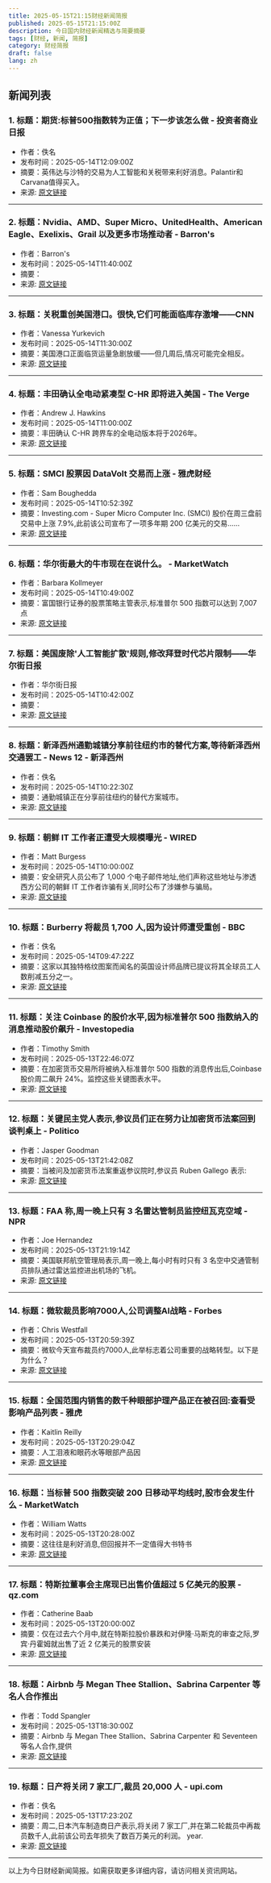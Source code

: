 ```yaml
---
title: 2025-05-15T21:15财经新闻简报
published: 2025-05-15T21:15:00Z
description: 今日国内财经新闻精选与简要摘要
tags: [财经, 新闻, 简报]
category: 财经简报
draft: false
lang: zh
---
```


## 新闻列表

### 1. 标题：期货:标普500指数转为正值；下一步该怎么做 - 投资者商业日报
- 作者：佚名
- 发布时间：2025-05-14T12:09:00Z
- 摘要：英伟达与沙特的交易为人工智能和关税带来利好消息。Palantir和Carvana值得买入。
- 来源: [原文链接](https://www.investors.com/market-trend/stock-market-today/dow-jones-futures-sp-500-nvidia-saudi-ai-deal-palantir-carvana/)

---

### 2. 标题：Nvidia、AMD、Super Micro、UnitedHealth、American Eagle、Exelixis、Grail 以及更多市场推动者 - Barron&#39;s
- 作者：Barron&#39;s
- 发布时间：2025-05-14T11:40:00Z
- 摘要：
- 来源: [原文链接](https://www.barrons.com/articles/stock-market-movers-4a20fbeb)

---

### 3. 标题：关税重创美国港口。很快,它们可能面临库存激增——CNN
- 作者：Vanessa Yurkevich
- 发布时间：2025-05-14T11:30:00Z
- 摘要：美国港口正面临货运量急剧放缓——但几周后,情况可能完全相反。
- 来源: [原文链接](https://www.cnn.com/2025/05/14/business/tariff-ports-china-trade-stockpile)

---

### 4. 标题：丰田确认全电动紧凑型 C-HR 即将进入美国 - The Verge
- 作者：Andrew J. Hawkins
- 发布时间：2025-05-14T11:00:00Z
- 摘要：丰田确认 C-HR 跨界车的全电动版本将于2026年。
- 来源: [原文链接](https://www.theverge.com/news/666207/toyota-chr-electric-ev-us-photo-specs)

---

### 5. 标题：SMCI 股票因 DataVolt 交易而上涨 - 雅虎财经
- 作者：Sam Boughedda
- 发布时间：2025-05-14T10:52:39Z
- 摘要：Investing.com - Super Micro Computer Inc. (SMCI) 股价在周三盘前交易中上涨 7.9%,此前该公司宣布了一项多年期 200 亿美元的交易......
- 来源: [原文链接](https://finance.yahoo.com/news/smci-stock-jumps-datavolt-deal-105239682.html)

---

### 6. 标题：华尔街最大的牛市现在在说什么。 - MarketWatch
- 作者：Barbara Kollmeyer
- 发布时间：2025-05-14T10:49:00Z
- 摘要：富国银行证券的股票策略主管表示,标准普尔 500 指数可以达到 7,007 点
- 来源: [原文链接](https://www.marketwatch.com/story/wall-streets-biggest-bull-held-his-nerve-throughout-this-years-selloff-what-hes-saying-now-065c3cf0)

---

### 7. 标题：美国废除'人工智能扩散'规则,修改拜登时代芯片限制——华尔街日报
- 作者：华尔街日报
- 发布时间：2025-05-14T10:42:00Z
- 摘要：
- 来源: [原文链接](https://www.wsj.com/tech/ai/us-scraps-ai-diffusion-rule-in-revamp-of-biden-era-chip-curbs-f5d4ebf5)

---

### 8. 标题：新泽西州通勤城镇分享前往纽约市的替代方案,等待新泽西州交通罢工 - News 12 - 新泽西州
- 作者：佚名
- 发布时间：2025-05-14T10:22:30Z
- 摘要：通勤城镇正在分享前往纽约的替代方案城市。
- 来源: [原文链接](https://newjersey.news12.com/new-jersey-commuter-towns-sharing-alternatives-to-get-into-nyc-pending-nj-transit-strike)

---

### 9. 标题：朝鲜 IT 工作者正遭受大规模曝光 - WIRED
- 作者：Matt Burgess
- 发布时间：2025-05-14T10:00:00Z
- 摘要：安全研究人员公布了 1,000 个电子邮件地址,他们声称这些地址与渗透西方公司的朝鲜 IT 工作者诈骗有关,同时公布了涉嫌参与骗局。
- 来源: [原文链接](https://www.wired.com/story/north-korean-it-worker-scams-exposed/)

---

### 10. 标题：Burberry 将裁员 1,700 人,因为设计师遭受重创 - BBC
- 作者：佚名
- 发布时间：2025-05-14T09:47:22Z
- 摘要：这家以其独特格纹图案而闻名的英国设计师品牌已提议将其全球员工人数削减五分之一。
- 来源: [原文链接](https://www.bbc.com/news/articles/c071gjd311xo)

---

### 11. 标题：关注 Coinbase 的股价水平,因为标准普尔 500 指数纳入的消息推动股价飙升 - Investopedia
- 作者：Timothy Smith
- 发布时间：2025-05-13T22:46:07Z
- 摘要：在加密货币交易所将被纳入标准普尔 500 指数的消息传出后,Coinbase 股价周二飙升 24%。监控这些关键图表水平。
- 来源: [原文链接](https://www.investopedia.com/watch-these-coinbase-levels-as-stock-soars-on-news-of-s-and-p-500-inclusion-coin-crypto-11733605)

---

### 12. 标题：关键民主党人表示,参议员们正在努力让加密货币法案回到谈判桌上 - Politico
- 作者：Jasper Goodman
- 发布时间：2025-05-13T21:42:08Z
- 摘要：当被问及加密货币法案重返参议院时,参议员 Ruben Gallego 表示:
- 来源: [原文链接](https://www.politico.com/live-updates/2025/05/13/congress/senators-crypto-stablecoin-democrats-legislation-00346313)

---

### 13. 标题：FAA 称,周一晚上只有 3 名雷达管制员监控纽瓦克空域 - NPR
- 作者：Joe Hernandez
- 发布时间：2025-05-13T21:19:14Z
- 摘要：美国联邦航空管理局表示,周一晚上,每小时有时只有 3 名空中交通管制员排队通过雷达监控进出机场的飞机。
- 来源: [原文链接](https://www.npr.org/2025/05/13/nx-s1-5396838/newark-airport-three-radar-controllers-monitored-airspace-faa)

---

### 14. 标题：微软裁员影响7000人,公司调整AI战略 - Forbes
- 作者：Chris Westfall
- 发布时间：2025-05-13T20:59:39Z
- 摘要：微软今天宣布裁员约7000人,此举标志着公司重要的战略转型。以下是为什么？
- 来源: [原文链接](https://www.forbes.com/sites/chriswestfall/2025/05/13/microsoft-layoffs-impact-7000-workers-as-company-adjusts-for-ai/)

---

### 15. 标题：全国范围内销售的数千种眼部护理产品正在被召回:查看受影响产品列表 - 雅虎
- 作者：Kaitlin Reilly
- 发布时间：2025-05-13T20:29:04Z
- 摘要：人工泪液和眼药水等眼部产品因
- 来源: [原文链接](https://www.yahoo.com/news/thousands-of-eye-care-products-sold-nationwide-are-being-recalled-see-the-list-of-impacted-items-202904368.html)

---

### 16. 标题：当标普 500 指数突破 200 日移动平均线时,股市会发生什么 - MarketWatch
- 作者：William Watts
- 发布时间：2025-05-13T20:28:00Z
- 摘要：这往往是利好消息,但回报并不一定值得大书特书
- 来源: [原文链接](https://www.marketwatch.com/story/heres-what-happens-to-stocks-when-the-sp-500-rises-above-its-200-day-moving-average-38ba2d6d)

---

### 17. 标题：特斯拉董事会主席现已出售价值超过 5 亿美元的股票 - qz.com
- 作者：Catherine Baab
- 发布时间：2025-05-13T20:00:00Z
- 摘要：仅在过去六个月中,就在特斯拉股价暴跌和对伊隆·马斯克的审查之际,罗宾·丹霍姆就出售了近 2 亿美元的股票安装
- 来源: [原文链接](https://qz.com/tsla-board-chair-denholm-musk-stock-sales-compensation-1851780525)

---

### 18. 标题：Airbnb 与 Megan Thee Stallion、Sabrina Carpenter 等名人合作推出
- 作者：Todd Spangler
- 发布时间：2025-05-13T18:30:00Z
- 摘要：Airbnb 与 Megan Thee Stallion、Sabrina Carpenter 和 Seventeen 等名人合作,提供
- 来源: [原文链接](https://variety.com/2025/digital/news/airbnb-celebrity-hosted-experiences-megan-thee-stallion-sabrina-carpenter-seventeen-1236396146/)

---

### 19. 标题：日产将关闭 7 家工厂,裁员 20,000 人 - upi.com
- 作者：佚名
- 发布时间：2025-05-13T17:23:20Z
- 摘要：周二,日本汽车制造商日产表示,将关闭 7 家工厂,并在第二轮裁员中再裁员数千人,此前该公司去年损失了数百万美元的利润。 year.
- 来源: [原文链接](https://www.upi.com)

---


以上为今日财经新闻简报。如需获取更多详细内容，请访问相关资讯网站。